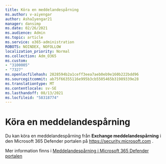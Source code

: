 ```yaml
---
title: Köra en meddelandespårning
ms.author: v-aiyengar
author: AshaIyengar21
manager: dansimp
ms.date: 02/26/2021
ms.audience: Admin
ms.topic: article
ms.service: o365-administration
ROBOTS: NOINDEX, NOFOLLOW
localization_priority: Normal
ms.collection: Adm_O365
ms.custom:
- "3100005"
- "7327"
ms.openlocfilehash: 2828594b2a1ceff3eea7aeb0eb9e160b222bdd96
ms.sourcegitcommit: ab75f66355116e995b3cb5505465b31989339e28
ms.translationtype: MT
ms.contentlocale: sv-SE
ms.lasthandoff: 08/13/2021
ms.locfileid: "58318774"
---
```

# <a name="run-a-message-trace"></a>Köra en meddelandespårning

Du kan köra en meddelandespårning från **Exchange meddelandespårning** i den Microsoft 365 Defender portalen på <https://security.microsoft.com> .

Mer information finns i [Meddelandespårning i Microsoft 365 Defender portalen](https://docs.microsoft.com/microsoft-365/security/office-365-security/message-trace-scc)

